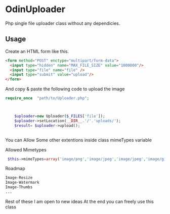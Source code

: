 # OdinUploader
Php single file uploader class without any dependicies.

Usage
-----

Create an HTML form like this. 
```html
<form method="POST" enctype="multipart/form-data">
  <input type="hidden" name="MAX_FILE_SIZE" value="1000000"/>
  <input type="file" name="file" />
  <input type="submit" value="upload"/>
</form>
```
And copy & paste the following code to upload the image
```php 
require_once  "path/to/Uploader.php";



    $uploader=new Uploader($_FILES['file']);
    $uploader->setLocation(__DIR__.'/'.'uploads/');
    $result= $uploader->upload();
    
```

You can Allow Some other extentions inside class mimeTypes variable

Allowed Mimetypes
```php 
 $this->mimeTypes=array('image/png','image/jpeg','image/jpeg','image/gif','application/xml','application/pdf','application/vnd.ms-excel');
```

Roadmap
```html
Image-Resize
Image-Watermark
Image-Thumbs
...
```
Rest of these I am open to new ideas
At the end you can freely use this class
